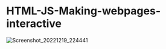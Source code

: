 # HTML-JS-Making-webpages-interactive
![Screenshot_20221219_224441](https://user-images.githubusercontent.com/45193993/208530532-96d86011-8afb-4f08-aa1c-744faeb49899.png)
